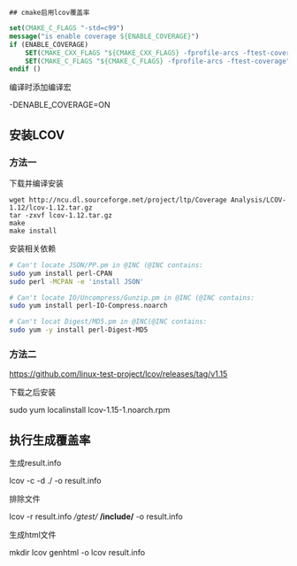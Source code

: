     ## cmake启用lcov覆盖率
```cmake
set(CMAKE_C_FLAGS "-std=c99")
message("is enable coverage ${ENABLE_COVERAGE}")
if (ENABLE_COVERAGE)
    SET(CMAKE_CXX_FLAGS "${CMAKE_CXX_FLAGS} -fprofile-arcs -ftest-coverage")
    SET(CMAKE_C_FLAGS "${CMAKE_C_FLAGS} -fprofile-arcs -ftest-coverage")
endif ()
```

编译时添加编译宏

-DENABLE_COVERAGE=ON

## 安装LCOV
### 方法一
下载并编译安装
```sudo
wget http://ncu.dl.sourceforge.net/project/ltp/Coverage Analysis/LCOV-1.12/lcov-1.12.tar.gz
tar -zxvf lcov-1.12.tar.gz 
make
make install
```

安装相关依赖
```bash
# Can't locate JSON/PP.pm in @INC (@INC contains:
sudo yum install perl-CPAN
sudo perl -MCPAN -e 'install JSON'

# Can't locate IO/Uncompress/Gunzip.pm in @INC (@INC contains:
sudo yum install perl-IO-Compress.noarch

# Can't locat Digest/MD5.pm in @INC(@INC contains:
sudo yum -y install perl-Digest-MD5
```

### 方法二
https://github.com/linux-test-project/lcov/releases/tag/v1.15

下载之后安装

sudo yum localinstall lcov-1.15-1.noarch.rpm

## 执行生成覆盖率
生成result.info

lcov -c -d ./ -o result.info

排除文件

lcov -r result.info  */gtest/*  **/include/** -o result.info

生成html文件

mkdir lcov
genhtml -o lcov result.info
